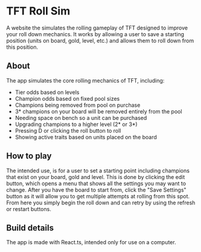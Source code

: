 # TFT Roll Sim
A website the simulates the rolling gameplay of TFT designed to improve your roll down mechanics. It works by allowing a user to save a starting position (units on board, gold, level, etc.) and allows them to roll down from this position.

## About 
The app simulates the core rolling mechanics of TFT, including: 
- Tier odds based on levels
- Champion odds based on fixed pool sizes
- Champions being removed from pool on purchase
- 3* champions on your board will be removed entirely from the pool
- Needing space on bench so a unit can be purchased
- Upgrading champions to a higher level (2* or 3*)
- Pressing D or clicking the roll button to roll
- Showing active traits based on units placed on the board

## How to play 
The intended use, is for a user to set a starting point including champions that exist on your board, gold and level. This is done by clicking the edit button, which opens a menu that shows all the settings you may want to change. After you have the board to start from, click the "Save Settings" button as it will allow you to get multiple attempts at rolling from this spot. From here you simply begin the roll down and can retry by using the refresh or restart buttons. 

## Build details 
The app is made with React.ts, intended only for use on a computer.
